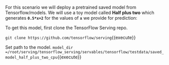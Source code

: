 For this scenario we will deploy a pretrained saved model from Tensorflow/models. We will use a toy model called **Half plus two** which generates  **`0.5*x+2`** for the values of **`x`** we provide for prediction:

To get this model, first clone the TensorFlow Serving repo.

`git clone https://github.com/tensorflow/serving`{{execute}}

Set path to the model.
`model_dir =/root/serving/tensorflow_serving/servables/tensorflow/testdata/saved_model_half_plus_two_cpu`{{execute}}
